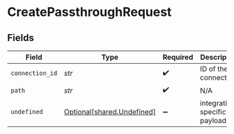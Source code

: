 # CreatePassthroughRequest


## Fields

| Field                                                          | Type                                                           | Required                                                       | Description                                                    |
| -------------------------------------------------------------- | -------------------------------------------------------------- | -------------------------------------------------------------- | -------------------------------------------------------------- |
| `connection_id`                                                | *str*                                                          | :heavy_check_mark:                                             | ID of the connection                                           |
| `path`                                                         | *str*                                                          | :heavy_check_mark:                                             | N/A                                                            |
| `undefined`                                                    | [Optional[shared.Undefined]](../../models/shared/undefined.md) | :heavy_minus_sign:                                             | integration-specific payload                                   |